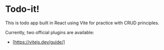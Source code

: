 # Todo-it!

This is todo app built in React using Vite for practice with CRUD principles.

Currently, two official plugins are available:

- [https://vitejs.dev/guide/]
